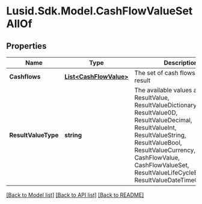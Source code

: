# Lusid.Sdk.Model.CashFlowValueSetAllOf

## Properties

Name | Type | Description | Notes
------------ | ------------- | ------------- | -------------
**Cashflows** | [**List&lt;CashFlowValue&gt;**](CashFlowValue.md) | The set of cash flows in the result | [optional] 
**ResultValueType** | **string** | The available values are: ResultValue, ResultValueDictionary, ResultValue0D, ResultValueDecimal, ResultValueInt, ResultValueString, ResultValueBool, ResultValueCurrency, CashFlowValue, CashFlowValueSet, ResultValueLifeCycleEventValue, ResultValueDateTimeOffset | 

[[Back to Model list]](../README.md#documentation-for-models) [[Back to API list]](../README.md#documentation-for-api-endpoints) [[Back to README]](../README.md)

